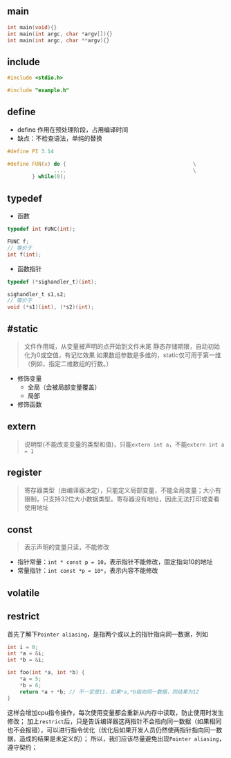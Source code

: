 ## main

```C
int main(void){}
int main(int argc, char *argv[]){}
int main(int argc, char **argv){}
```
## include

```C
#include <stdio.h>

#include "example.h"
```

## define

- define 作用在预处理阶段，占用编译时间
- 缺点：不检查语法，单纯的替换

```C
#define PI 3.14
```

```C
#define FUN(x) do {                                         \
               ....                                         \
        } while(0);
```

## typedef


- 函数
```C
typedef int FUNC(int);

FUNC f;
// 等价于
int f(int);
```

- 函数指针
```C
typedef (*sighandler_t)(int);

sighandler_t s1,s2;
// 等价于
void (*s1)(int), (*s2)(int);
```


## #static

> 文件作用域，从变量被声明的点开始到文件末尾
> 静态存储期限，自动初始化为0或空值，有记忆效果
> 如果数组参数是多维的，static仅可用于第一维（例如，指定二维数组的行数。）

- 修饰变量
	- 全局（会被局部变量覆盖）
	- 局部
- 修饰函数


## extern

> 说明型(不能改变变量的类型和值)，只能`extern int a`，不能`extern int a = 1`
## register

> 寄存器类型（由编译器决定），只能定义局部变量，不能全局变量；大小有限制，只支持32位大小数据类型。寄存器没有地址，因此无法打印或查看使用地址

## const

>表示声明的变量只读，不能修改

- 指针常量：`int * const p = 10`，表示指针不能修改，固定指向10的地址
- 常量指针：`int const *p = 10*`，表示内容不能修改

## volatile

## restrict

首先了解下`Pointer aliasing`，是指两个或以上的指针指向同一数据，列如
```C
int i = 0;
int *a = &i;
int *b = &i;

int foo(int *a, int *b) {
	*a = 5;
	*b = 6;
	return *a + *b; // 不一定是11，如果*a,*b指向同一数据，则结果为12
}
```

这样会增加cpu指令操作，每次使用变量都会重新从内存中读取，防止使用时发生修改；
加上`restrict`后，只是告诉编译器这两指针不会指向同一数据（如果相同也不会报错），可以进行指令优化（优化后如果开发人员仍然使两指针指向同一数据，造成的结果是未定义的）；
所以，我们应该尽量避免出现`Pointer aliasing`，遵守契约；




